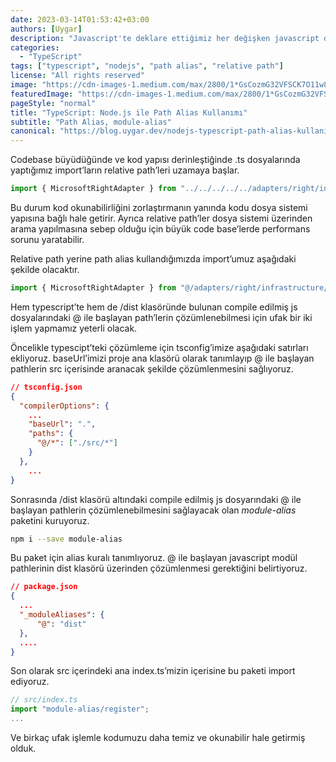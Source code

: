```yaml
---
date: 2023-03-14T01:53:42+03:00
authors: [Uygar]
description: "Javascript'te deklare ettiğimiz her değişken javascript değer evreninde bir değere sahip olur. Peki bu değerlerin tip kontrolü mekanizması nasıl çalışır?"
categories:
  - "TypeScript"
tags: ["typescript", "nodejs", "path alias", "relative path"]
license: "All rights reserved"
image: "https://cdn-images-1.medium.com/max/2800/1*GsCozmG32VFSCK7O11w8qg.jpeg"
featuredImage: "https://cdn-images-1.medium.com/max/2800/1*GsCozmG32VFSCK7O11w8qg.jpeg"
pageStyle: "normal"
title: "TypeScript: Node.js ile Path Alias Kullanımı"
subtitle: "Path Alias, module-alias"
canonical: "https://blog.uygar.dev/nodejs-typescript-path-alias-kullanimi-b05828e1ac08?source=friends_link&sk=7c1d1dd8902dc6323f739bf4b120d42e"
---
```


Codebase büyüdüğünde ve kod yapısı derinleştiğinde .ts dosyalarında yaptığımız import’ların relative path’leri uzamaya başlar.
```typescript
import { MicrosoftRightAdapter } from "../../../../../adapters/right/infrastructure/api/microsoft/right.adapter.microsoft";
```
Bu durum kod okunabilirliğini zorlaştırmanın yanında kodu dosya sistemi yapısına bağlı hale getirir. Ayrıca relative path’ler dosya sistemi üzerinden arama yapılmasına sebep olduğu için büyük code base’lerde performans sorunu yaratabilir.

Relative path yerine path alias kullandığımızda import’umuz aşağıdaki şekilde olacaktır.
```typescript
import { MicrosoftRightAdapter } from "@/adapters/right/infrastructure/api/microsoft/right.adapter.microsoft";
```
Hem typescript’te hem de /dist klasöründe bulunan compile edilmiş js dosyalarındaki @ ile başlayan path’lerin çözümlenebilmesi için ufak bir iki işlem yapmamız yeterli olacak.

Öncelikle typescipt’teki çözümleme için tsconfig’imize aşağıdaki satırları ekliyoruz. baseUrl’imizi proje ana klasörü olarak tanımlayıp @ ile başlayan pathlerin src içerisinde aranacak şekilde çözümlenmesini sağlıyoruz.
```json
// tsconfig.json
{
  "compilerOptions": {
    ...
    "baseUrl": ".",
    "paths": {
      "@/*": ["./src/*"]
    }
  },
    ...
}
```
Sonrasında /dist klasörü altındaki compile edilmiş js dosyarındaki @ ile başlayan pathlerin çözümlenebilmesini sağlayacak olan *module-alias* paketini kuruyoruz.
```bash
npm i --save module-alias
```
Bu paket için alias kuralı tanımlıyoruz. @ ile başlayan javascript modül pathlerinin dist klasörü üzerinden çözümlenmesi gerektiğini belirtiyoruz.
```json
// package.json
{
  ...
  "_moduleAliases": {
      "@": "dist"
  },
  ....
}
```
Son olarak src içerindeki ana index.ts’mizin içerisine bu paketi import ediyoruz.
```typescript
// src/index.ts
import "module-alias/register";
...
```
Ve birkaç ufak işlemle kodumuzu daha temiz ve okunabilir hale getirmiş olduk.
